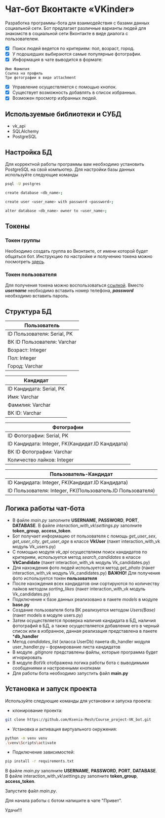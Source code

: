 # Чат-бот Вконтакте «VKinder» 

Разработка программы-бота для взаимодействия с базами данных социальной сети. Бот предлагает различные варианты людей для знакомств в социальной сети Вконтакте в виде диалога с пользователем.

- [x] Поиск людей ведется по критериям: пол, возраст, город.
- [x] У подошедших выбираются самые популярные фотографии.
- [x] Информация в чате выводится в формате:
```text
Имя Фамилия
Ссылка на профиль
Три фотографии в виде attachment
```
- [x] Управление осуществляется с помощью кнопок.
- [x] Существует возможность добавлять в список избранных.
- [x] Возможен просмотр избранных людей.

## Используемые библиотеки и СУБД

- vk_api
- SQLAlchemy
- PostgreSQL

## Настройка БД

Для корректной работы программы вам необходимо установить PostgreSQL на свой компьютер. Для настройки базы данных используйте следующие команды

```bash
psql -U postgres

create database <db_name>;

create user <user_name> with password <password>;

alter database <db_name> owner to <user_name>;
```
## Токены

### Токен группы
Необходимо создать группа во Вконтакте, от имени которой будет общаться бот. Инструкцию по настройке и получению токена можно посмотреть [здесь](https://github.com/netology-code/adpy-team-diplom/blob/main/group_settings.md).

### Токен пользователя
Для получения токена можно воспользоваться [ссылкой](https://api.vk.com/oauth%C2%AD/token?grant_type=password%E2%80%8B&client_id=2274003%E2%80%8B&client_secret=hHbZxrka2uZ6jB1inYsH%E2%80%8B&username=НОМЕРТЕЛФОНА%E2%80%8B&password=ПАРОЛЬ). Вместо ***username*** необходимо вставить номер телефона, ***password*** необходимо вставить пароль.

## Структура БД
| Пользователь                 |
| -----------------------------|
| ID Пользователя: Serial, PK  |
| ВК ID Пользователя: Varchar  |
| Возраст: Integer             |
| Пол: Integer                 |
| Город: Varchar               |

| Кандидат                     |
| -----------------------------|
| ID Кандидата: Serial, PK     |
| Имя: Varchar                 |
| Фамилия: Varchar             | 
| ВК ID: Varchar               | 

| Фотографии                                      |
| ------------------------------------------------|
| ID Фотографии: Serial, PK                       |
| ID Кандидата: Integer, FK(Кандидат.ID Кандидата)|
| ВК ID Фотографии: Varchar                       | 
| Количество лайков: Integer                      | 

| Пользователь-Кандидат                                     |
| ----------------------------------------------------------|
| ID Кандидата: Integer, FK(Кандидат.ID Кандидата)          |
| ID Пользователя: Integer, FK(Пользователь.ID Пользователя)|

## Логика работы чат-бота
 - В файле *main.py* заполните **USERNAME**, **PASSWORD**, **PORT**, **DATABASE**. В файле *interaction_with_vk\settings.py* заполните **token_group**, **access_token**.
 - Бот получает информацию от пользователя с помощь *get_user_sex*, *get_user_city*, *get_user_age* в классе **VkUser** (пакет interaction_with_vk  модуль Vk_users.py)
 - С помощью модуля *vk_api* осуществляем поиск кандидатов по критериям, используется метод *search_candidates* в классе **VkCandidate** (пакет interaction_with_vk модуль Vk_candidates.py)
 - Для нахождения фото людей используется метод *get_photo* (пакет interaction_with_vk модуль Vk_candidates.py)
**ВАЖНО!** Для получения фото используется токен **пользователя**
 - После нахождения всех кандидатов они сортируются по количеству лайков методом *sorting_likes* (пакет interaction_with_vk модуль Vk_candidates.py)
 - Подключение к базе данных реализовано в пакете *models* в модуле **base.py**
 - Создание пользователя бота ВК реализуется методом *Users(Base)* (пакет models в модуле users.py)
 - Затем осуществляется проверка наличия кандидата в БД, наличия фотографий в БД, а также осуществляется добавление его в черный список или в избранное, данная реализация представлена в пакете ***db_handler**
 - Метод *candidates_list* (класса UserDb) пакета db_handler модуля user_handler.py – формирование листа кандидатов
 - В модуле *.gitignore* представлены файлы, которые программа будет игнорировать 
 - В модуле *BotVk* отображена логика работы бота с выводимыми сообщениями и настроенными кнопками
 - Для работы бота необходимо запустить файл **main.py**

## Установка и запуск проекта
Используйте следующие команды для установки и запуска проекта:

 - клонирование проекта:
```bash
git clone https://github.com/Ksenia-Mesh/Course_project-VK_bot.git
```
 - Установка и активация виртуального окружения:
 ```bash
python -m venv venv
.\venv\Scripts\activate
```
 - Подключение зависимостей:
```bash
pip install -r requirements.txt
```

В файле *main.py* заполните **USERNAME**, **PASSWORD**, **PORT**, **DATABASE**.
В файле interaction_with_vk\settings.py заполните **token_group**, **access_token**.

Запустите файл *main.py*.

Для начала работы с ботом напишите в чате "Привет".

Удачи!!!
